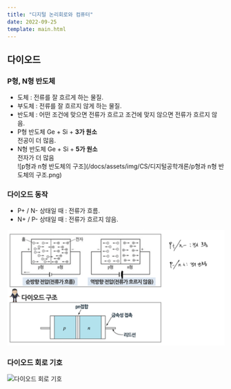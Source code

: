 ```yaml
---
title: "디지털 논리회로와 컴퓨터"
date: 2022-09-25
template: main.html
---
```

## 다이오드
### P형, N형 반도체
- 도체 : 전류를 잘 흐르게 하는 물질.
- 부도체 : 전류를 잘 흐르지 않게 하는 물질.
- 반도체 : 어떤 조건에 맞으면 전류가 흐르고 조건에 맞지 않으면 전류가 흐르지 않음.
- P형 반도체
Ge + Si + **3가 원소**<br>
전공이 더 많음. 
- N형 반도체
Ge + Si + **5가 원소**<br>
전자가 더 많음<br>
![p형과 n형 반도체의 구조](/docs/assets/img/CS/디지털공학개론/p형과 n형 반도체의 구조.png)

### 다이오드 동작
- P+ / N- 상태일 때 : 전류가 흐름.
- N+ / P- 상태일 때 : 전류가 흐르지 않음.

![다이오드 동작](/docs/assets/img/CS/디지털공학개론/다이오드_동작.png)<br>
### 다이오드 회로 기호
![다이오드 회로 기호](https://lokigem.github.io/docs/assets/img/CS/디지털공학개론/다이오드_회로기호.png)<br>
